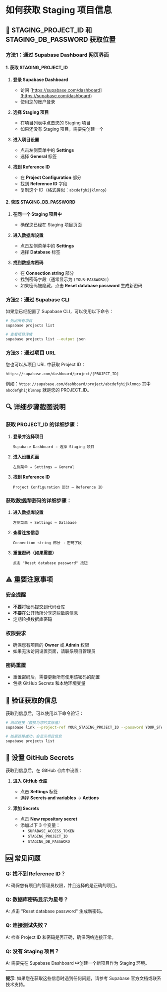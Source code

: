 # 如何获取 Staging 项目信息

## 📍 STAGING_PROJECT_ID 和 STAGING_DB_PASSWORD 获取位置

### 方法1：通过 Supabase Dashboard 网页界面

#### 1. 获取 STAGING_PROJECT_ID

1. **登录 Supabase Dashboard**
   - 访问 [https://supabase.com/dashboard](https://supabase.com/dashboard)
   - 使用您的账户登录

2. **选择 Staging 项目**
   - 在项目列表中点击您的 Staging 项目
   - 如果还没有 Staging 项目，需要先创建一个

3. **进入项目设置**
   - 点击左侧菜单中的 **Settings**
   - 选择 **General** 标签

4. **找到 Reference ID**
   - 在 **Project Configuration** 部分
   - 找到 **Reference ID** 字段
   - 复制这个 ID（格式类似：`abcdefghijklmnop`）

#### 2. 获取 STAGING_DB_PASSWORD

1. **在同一个 Staging 项目中**
   - 确保您已经在 Staging 项目页面

2. **进入数据库设置**
   - 点击左侧菜单中的 **Settings**
   - 选择 **Database** 标签

3. **找到数据库密码**
   - 在 **Connection string** 部分
   - 找到密码字段（通常显示为 `[YOUR-PASSWORD]`）
   - 如果密码被隐藏，点击 **Reset database password** 生成新密码

### 方法2：通过 Supabase CLI

如果您已经配置了 Supabase CLI，可以使用以下命令：

```bash
# 列出所有项目
supabase projects list

# 查看项目详情
supabase projects list --output json
```

### 方法3：通过项目 URL

您也可以从项目 URL 中获取 Project ID：

```
https://supabase.com/dashboard/project/[PROJECT_ID]
```

例如：`https://supabase.com/dashboard/project/abcdefghijklmnop`
其中 `abcdefghijklmnop` 就是您的 PROJECT_ID。

## 🔍 详细步骤截图说明

### 获取 PROJECT_ID 的详细步骤：

1. **登录并选择项目**
   ```
   Supabase Dashboard → 选择 Staging 项目
   ```

2. **进入设置页面**
   ```
   左侧菜单 → Settings → General
   ```

3. **找到 Reference ID**
   ```
   Project Configuration 部分 → Reference ID
   ```

### 获取数据库密码的详细步骤：

1. **进入数据库设置**
   ```
   左侧菜单 → Settings → Database
   ```

2. **查看连接信息**
   ```
   Connection string 部分 → 密码字段
   ```

3. **重置密码（如果需要）**
   ```
   点击 "Reset database password" 按钮
   ```

## ⚠️ 重要注意事项

### 安全提醒
- **不要**将密码提交到代码仓库
- **不要**在公开场所分享这些敏感信息
- 定期轮换数据库密码

### 权限要求
- 确保您有项目的 **Owner** 或 **Admin** 权限
- 如果无法访问设置页面，请联系项目管理员

### 密码重置
- 重置密码后，需要更新所有使用该密码的配置
- 包括 GitHub Secrets 和本地环境变量

## 🧪 验证获取的信息

获取到信息后，可以使用以下命令验证：

```bash
# 测试连接（替换为您的实际值）
supabase link --project-ref YOUR_STAGING_PROJECT_ID --password YOUR_STAGING_DB_PASSWORD

# 如果连接成功，会显示项目信息
supabase projects list
```

## 📝 设置 GitHub Secrets

获取到信息后，在 GitHub 仓库中设置：

1. **进入 GitHub 仓库**
   - 点击 **Settings** 标签
   - 选择 **Secrets and variables** → **Actions**

2. **添加 Secrets**
   - 点击 **New repository secret**
   - 添加以下 3 个变量：
     - `SUPABASE_ACCESS_TOKEN`
     - `STAGING_PROJECT_ID`
     - `STAGING_DB_PASSWORD`

## 🆘 常见问题

### Q: 找不到 Reference ID？
A: 确保您有项目的管理员权限，并且选择的是正确的项目。

### Q: 数据库密码显示为星号？
A: 点击 "Reset database password" 生成新密码。

### Q: 连接测试失败？
A: 检查 Project ID 和密码是否正确，确保网络连接正常。

### Q: 没有 Staging 项目？
A: 需要先在 Supabase Dashboard 中创建一个新项目作为 Staging 环境。

---

**提示**: 如果您在获取这些信息时遇到任何问题，请参考 Supabase 官方文档或联系技术支持。
